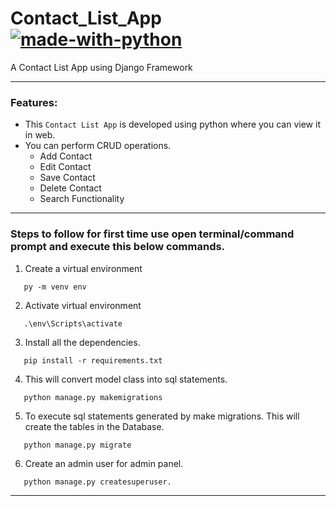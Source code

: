 # Contact_List_App [![made-with-python](https://img.shields.io/badge/Made%20with-Python-1f425f.svg)](https://www.python.org/)
A Contact List App using Django Framework

--------------------------------------------------------
### Features:
* This `Contact List App` is developed using python where you can view it in web.
* You can perform CRUD operations.
  * Add Contact
  * Edit Contact
  * Save Contact
  * Delete Contact
  * Search Functionality
----------------------------------------------------
### Steps to follow for first time use open terminal/command prompt and execute this below commands.

1. Create a virtual environment
~~~
   py -m venv env
~~~
2. Activate virtual environment
~~~
   .\env\Scripts\activate
~~~
3. Install all the dependencies.
~~~
   pip install -r requirements.txt
~~~
4. This will convert model class into sql statements.
~~~
   python manage.py makemigrations
~~~
5.  To execute sql statements generated by make migrations. This will create the tables in the Database. 
~~~
   python manage.py migrate
~~~
6. Create an admin user for admin panel.
~~~
   python manage.py createsuperuser.
~~~
--------------------------------------------------

